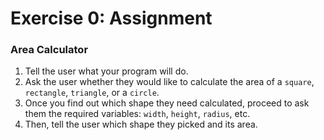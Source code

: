 # Exercise 0: Assignment

### Area Calculator

1. Tell the user what your program will do.
2. Ask the user whether they would like to calculate the area of a `square`, `rectangle`, `triangle`, or a `circle`.
3. Once you find out which shape they need calculated, proceed to ask them the required variables: `width`, `height`, `radius`, etc.
4. Then, tell the user which shape they picked and its area.
